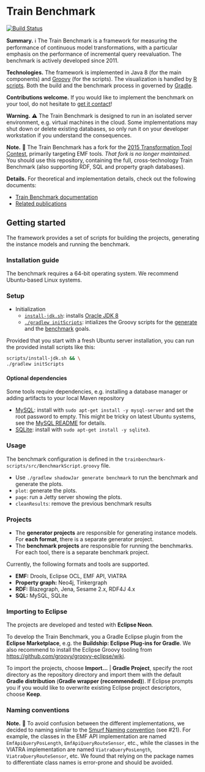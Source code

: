 # Train Benchmark

[![Build Status](https://travis-ci.org/FTSRG/trainbenchmark.svg?branch=master)](https://travis-ci.org/FTSRG/trainbenchmark)

**Summary.** :information_source: The Train Benchmark is a framework for measuring the performance of continuous model transformations, with a particular emphasis on the performance of incremental query reevaluation. The benchmark is actively developed since 2011.

**Technologies.** The framework is implemented in Java 8 (for the main components) and [Groovy](http://www.groovy-lang.org/) (for the scripts). The visualization is handled by [R scripts](https://www.r-project.org/). Both the build and the benchmark process in governed by [Gradle](https://gradle.org/).

**Contributions welcome.** If you would like to implement the benchmark on your tool, do not hesitate to [get it contact](https://github.com/szarnyasg)!

**Warning.** :warning: The Train Benchmark is designed to run in an isolated server environment, e.g. virtual machines in the cloud. Some implementations may shut down or delete existing databases, so only run it on your developer workstation if you understand the consequences.

**Note.** :notebook_with_decorative_cover: The Train Benchmark has a fork for the [2015 Transformation Tool Contest](https://github.com/FTSRG/trainbenchmark-ttc), primarily targeting EMF tools. _That fork is no longer maintained._ You should use this repository, containing the full, cross-technology Train Benchmark (also supporting RDF, SQL and property graph databases).

**Details.** For theoretical and implementation details, check out the following documents:
* [Train Benchmark documentation](http://docs.inf.mit.bme.hu/trainbenchmark)
* [Related publications](http://incquery.net/publications/trainbenchmark)

## Getting started

The framework provides a set of scripts for building the projects, generating the instance models and running the benchmark.

### Installation guide

The benchmark requires a 64-bit operating system. We recommend Ubuntu-based Linux systems.

### Setup

* Initialization
    * [`install-jdk.sh`](scripts/install-jdk.sh): installs [Oracle JDK 8](https://github.com/FTSRG/cheat-sheets/wiki/Linux-packages#oracle-jdk)
    * [`./gradlew initScripts`](trainbenchmark-scripts/build.gradle): intializes the Groovy scripts for the [generate](trainbenchmark-scripts/src-template/GeneratorScript.groovy) and the [benchmark](trainbenchmark-scripts/src-template/BenchmarkScript.groovy) goals.

Provided that you start with a fresh Ubuntu server installation, you can run the provided install scripts like this:

```bash
scripts/install-jdk.sh && \
./gradlew initScripts
```

#### Optional dependencies

Some tools require dependencies, e.g. installing a database manager or adding artifacts to your local Maven repository

* [MySQL](hu.bme.mit.trainbenchmark.benchmark.mysql): install with `sudo apt-get install -y mysql-server` and set the root password to empty. This might be tricky on latest Ubuntu systems, see the [MySQL README](trainbenchmark-tool-mysql/README.md) for details.
* [SQLite](hu.bme.mit.trainbenchmark.benchmark.sqlite): install with `sudo apt-get install -y sqlite3`.

### Usage

The benchmark configuration is defined in the `trainbenchmark-scripts/src/BenchmarkScript.groovy` file.

* Use `./gradlew shadowJar generate benchmark` to run the benchmark and generate the plots.
* `plot`: generate the plots.
* `page`: run a Jetty server showing the plots.
* `cleanResults`: remove the previous benchmark results

### Projects

* The **generator projects** are responsible for generating instance models. For **each format**, there is a separate generator project.
* The **benchmark projects** are responsible for running the benchmarks. For each tool, there is a separate benchmark project.

Currently, the following formats and tools are supported.

* **EMF:** Drools, Eclipse OCL, EMF API, VIATRA
* **Property graph:** Neo4j, Tinkergraph
* **RDF:** Blazegraph, Jena, Sesame 2.x, RDF4J 4.x
* **SQL:** MySQL, SQLite

### Importing to Eclipse

The projects are developed and tested with **Eclipse Neon**.

To develop the Train Benchmark, you a Gradle Eclipse plugin from the **Eclipse Marketplace**, e.g. the **Buildship: Eclipse Plug-ins for Gradle**. We also recommend to install the Eclipse Groovy tooling from <https://github.com/groovy/groovy-eclipse/wiki>.

To import the projects, choose **Import...** | **Gradle Project**, specify the root directory as the repository directory and import them with the default **Gradle distribution** (**Gradle wrapper (recommended)**). If Eclipse prompts you if you would like to overwrite existing Eclipse project descriptors, choose **Keep**.

### Naming conventions

**Note.** :notebook_with_decorative_cover: To avoid confusion between the different implementations, we decided to naming similar to the [Smurf Naming convention](http://blog.codinghorror.com/new-programming-jargon/) (see #21). For example, the classes in the EMF API implementation are named `EmfApiQueryPosLength`, `EmfApiQueryRouteSensor`, etc., while the classes in the VIATRA implementation are named `ViatraQueryPosLength`, `ViatraQueryRouteSensor`, etc. We found that relying on the package names to differentiate class names is error-prone and should be avoided.


